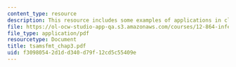 ```yaml
---
content_type: resource
description: This resource includes some examples of applications in climate.
file: https://ol-ocw-studio-app-qa.s3.amazonaws.com/courses/12-864-inference-from-data-and-models-spring-2005/f30980542d1dd340d79f12cd5c55409e_tsamsfmt_chap3.pdf
file_type: application/pdf
resourcetype: Document
title: tsamsfmt_chap3.pdf
uid: f3098054-2d1d-d340-d79f-12cd5c55409e
---
```

